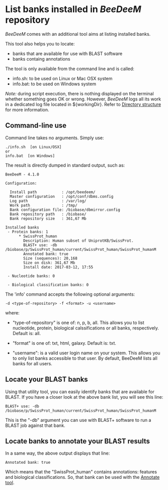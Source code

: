 # List banks installed in _BeeDeeM_ repository

_BeeDeeM_ comes with an additional tool aims at listing installed banks.

This tool also helps you to locate:

* banks that are available for use with BLAST software
* banks containg annotations

The tool is only available from the command line and is called:

* info.sh: to be used on Linux or Mac OSX system
* info.bat: to be used on Windows system

_Note:_ during script execution, there is nothing displayed on the terminal whether something goes OK or wrong. However, _BeeDeeM_ logs all its work in a dedicated log file located in ${workingDir}. Refer to [Directory structure](/directory_structure.md) for more information.

## Command-line use

Command line takes no arguments. Simply use:

```
./info.sh  [on Linux/OSX]
or
info.bat  [on Windows]
```

The result is directly dumped in standard output, such as:

```
BeeDeeM - 4.1.0

Configuration:

  Install path           : /opt/beedeem/
  Master configuration   : /opt/conf/dbms.config
  Log path               : /var/log/
  Work path              : /tmp/
  Bank configuration file: /biobase/dbmirror.config
  Bank repository path   : /biobase/
  Bank repository size   : 361,67 Mb

Installed banks
 - Protein banks: 1
      * SwissProt_human
        Description: Human subset of UniprotKB/SwissProt.
        BLAST+ use: -db /biobase/p/SwissProt_human/current/SwissProt_human/SwissProt_humanM
        Annotated bank: true
        Size (sequences): 20,168
        Size on disk: 361,67 Mb
        Install date: 2017-03-12, 17:55

 - Nucleotide banks: 0

 - Biological classification banks: 0
```

The 'info' command accepts the following optional arguments:

```
-d <type-of-repository> -f <format> -u <username>
```

where: 

* "type-of-repository" is one of: n, p, b, all. This allows you to list nucleotide, protein, biological calssifications or all banks, respectively. Default is: all.

* "format" is one of: txt, html, galaxy. Default is: txt.

* "username": is a valid user login name on your system. This allows you to only list banks accessible to that user. By default, BeeDeeM lists all banks for all users.

## Locate your BLAST banks

Using that utility tool, you can easily identify banks that are available for BLAST. If you have a closer look at the above bank list, you will see this line:

```
BLAST+ use: -db /biobase/p/SwissProt_human/current/SwissProt_human/SwissProt_humanM
```

This is the "-db" argument you can use with BLAST+ software to run a BLAST job against that bank.

## Locate banks to annotate your BLAST results

In a same way, the above output displays that line:

```
Annotated bank: true
```

Which means that the "SwissProt\_human" contains annotations: features and biological classifications. So, that bank can be used with the [Annotate tool](/utility/cmdline-annotate.md).

